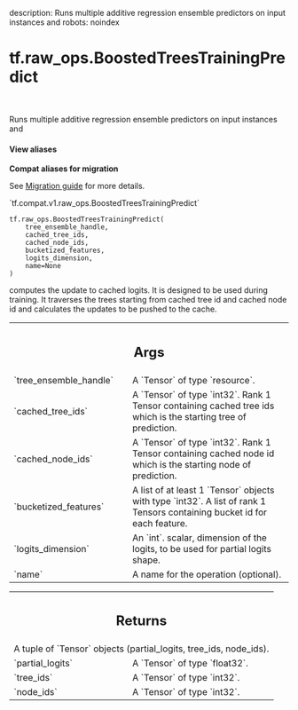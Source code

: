 description: Runs multiple additive regression ensemble predictors on input instances and
robots: noindex

# tf.raw_ops.BoostedTreesTrainingPredict

<!-- Insert buttons and diff -->

<table class="tfo-notebook-buttons tfo-api nocontent" align="left">

</table>



Runs multiple additive regression ensemble predictors on input instances and

<section class="expandable">
  <h4 class="showalways">View aliases</h4>
  <p>
<b>Compat aliases for migration</b>
<p>See
<a href="https://www.tensorflow.org/guide/migrate">Migration guide</a> for
more details.</p>
<p>`tf.compat.v1.raw_ops.BoostedTreesTrainingPredict`</p>
</p>
</section>

<pre class="devsite-click-to-copy prettyprint lang-py tfo-signature-link">
<code>tf.raw_ops.BoostedTreesTrainingPredict(
    tree_ensemble_handle,
    cached_tree_ids,
    cached_node_ids,
    bucketized_features,
    logits_dimension,
    name=None
)
</code></pre>



<!-- Placeholder for "Used in" -->

computes the update to cached logits. It is designed to be used during training.
It traverses the trees starting from cached tree id and cached node id and
calculates the updates to be pushed to the cache.

<!-- Tabular view -->
 <table class="responsive fixed orange">
<colgroup><col width="214px"><col></colgroup>
<tr><th colspan="2"><h2 class="add-link">Args</h2></th></tr>

<tr>
<td>
`tree_ensemble_handle`
</td>
<td>
A `Tensor` of type `resource`.
</td>
</tr><tr>
<td>
`cached_tree_ids`
</td>
<td>
A `Tensor` of type `int32`.
Rank 1 Tensor containing cached tree ids which is the starting
tree of prediction.
</td>
</tr><tr>
<td>
`cached_node_ids`
</td>
<td>
A `Tensor` of type `int32`.
Rank 1 Tensor containing cached node id which is the starting
node of prediction.
</td>
</tr><tr>
<td>
`bucketized_features`
</td>
<td>
A list of at least 1 `Tensor` objects with type `int32`.
A list of rank 1 Tensors containing bucket id for each
feature.
</td>
</tr><tr>
<td>
`logits_dimension`
</td>
<td>
An `int`.
scalar, dimension of the logits, to be used for partial logits
shape.
</td>
</tr><tr>
<td>
`name`
</td>
<td>
A name for the operation (optional).
</td>
</tr>
</table>



<!-- Tabular view -->
 <table class="responsive fixed orange">
<colgroup><col width="214px"><col></colgroup>
<tr><th colspan="2"><h2 class="add-link">Returns</h2></th></tr>
<tr class="alt">
<td colspan="2">
A tuple of `Tensor` objects (partial_logits, tree_ids, node_ids).
</td>
</tr>
<tr>
<td>
`partial_logits`
</td>
<td>
A `Tensor` of type `float32`.
</td>
</tr><tr>
<td>
`tree_ids`
</td>
<td>
A `Tensor` of type `int32`.
</td>
</tr><tr>
<td>
`node_ids`
</td>
<td>
A `Tensor` of type `int32`.
</td>
</tr>
</table>

